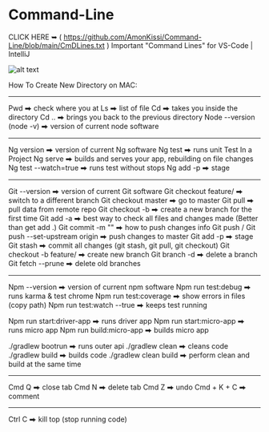 # Command-Line

CLICK HERE ➥ ( https://github.com/AmonKissi/Command-Line/blob/main/CmDLines.txt ) 
Important "Command Lines" for VS-Code | IntelliJ 

![alt text](https://image.noelshack.com/fichiers/2023/01/3/1672808213-shell2.png)

How To Create New Directory on MAC:

------------------------------------
Pwd ⮕ check where you at
Ls ⮕ list of file
Cd <directory> ⮕  takes you inside the directory
Cd .. ⮕ brings you back to the previous directory
Node --version (node -v) ⮕ version of current node software

------------------------------------
Ng version ⮕ version of current Ng software
Ng test ⮕ runs unit Test In a Project
Ng serve ⮕ builds and serves your app, rebuilding on file changes
Ng test --watch=true ⮕ runs test without stops
Ng add -p ⮕ stage

------------------------------------
Git --version ⮕ version of current Git software
Git checkout feature/ ⮕ switch to a different branch
Git checkout master ⮕ go to master
Git pull ⮕ pull data from remote repo
Git checkout -b ⮕ create a new branch for the first time
Git add -a ⮕ best way to check all files and changes made (Better than get add .)
Git commit -m "<commit-message>" ⮕ how to push changes info
Git push / Git push --set-upstream origin ⮕ push changes to master
Git add -p ⮕ stage
Git stash ⮕ commit all changes (git stash, git pull, git checkout)
Git checkout -b feature/ ⮕ create new branch
Git branch -d ⮕ delete a branch
Git fetch --prune ⮕ delete old branches



------------------------------------
Npm --version ⮕ version of current npm software
Npm run test:debug ⮕ runs karma & test chrome
Npm run test:coverage ⮕ show errors in files (copy path)
Npm run test:watch --true ⮕ keeps test running

Npm run start:driver-app ⮕ runs driver app
Npm run start:micro-app ⮕ runs micro app
Npm run build:micro-app ⮕ builds micro app

./gradlew bootrun ⮕ runs outer api
./gradlew clean ⮕ cleans code
./gradlew build ⮕ builds code
./gradlew clean build ⮕ perform clean and build at the same time

------------------------------------
Cmd Q ⮕ close tab
Cmd N ⮕ delete tab
Cmd Z ⮕ undo
Cmd + K + C ⮕ comment

------------------------------------
Ctrl C ⮕ kill top (stop running code)

